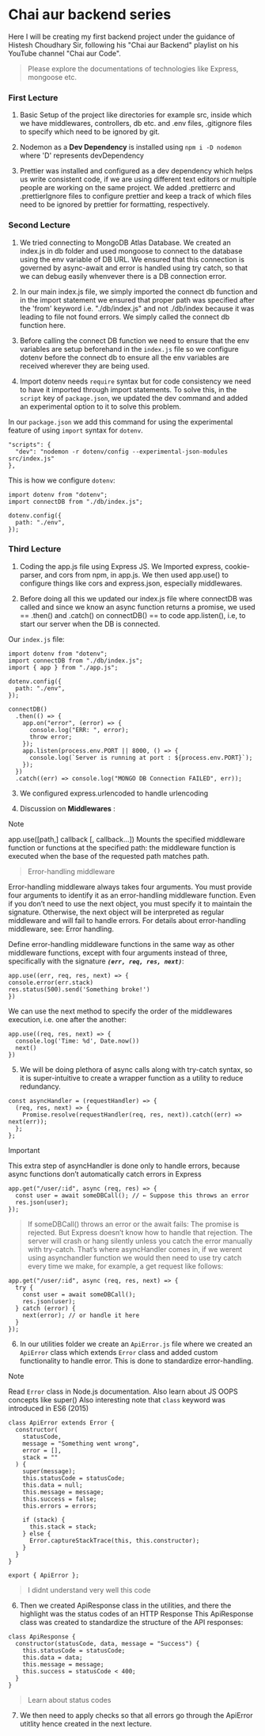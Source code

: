# Chai aur backend series

Here I will be creating my first backend project under the guidance of Histesh Choudhary Sir, following his "Chai aur Backend" playlist on his YouTube channel "Chai aur Code".

> Please explore the documentations of technologies like Express, mongoose etc.

### First Lecture

1. Basic Setup of the project like directories for example src, inside which we have middlewares, controllers, db etc. and .env files, .gitignore files to specify which need to be ignored by git.

2. Nodemon as a **Dev Dependency** is installed using `npm i -D nodemon` where 'D' represents devDependency

3. Prettier was installed and configured as a dev dependency which helps us write consistent code, if we are using different text editors or multiple people are working on the same project. We added .prettierrc and .prettierIgnore files to configure prettier and keep a track of which files need to be ignored by prettier for formatting, respectively.

### Second Lecture

1. We tried connecting to MongoDB Atlas Database. We created an index.js in db folder and used mongoose to connect to the database using the env variable of DB URL. We ensured that this connection is governed by async-await and error is handled using try catch, so that we can debug easily whenvever there is a DB connection error.

2. In our main index.js file, we simply imported the connect db function and in the import statement we ensured that proper path was specified after the 'from' keyword i.e. "./db/index.js" and not ./db/index because it was leading to file not found errors. We simply called the connect db function here.

3. Before calling the connect DB function we need to ensure that the env variables are setup beforehand in the `index.js` file so we configure dotenv before the connect db to ensure all the env variables are received wherever they are being used.

4. Import dotenv needs `require` syntax but for code consistency we need to have it imported through import statements. To solve this, in the `script` key of `package.json`, we updated the dev command and added an experimental option to it to solve this problem.

In our `package.json` we add this command for using the experimental feature of using `import` syntax for `dotenv`.

```
"scripts": {
  "dev": "nodemon -r dotenv/config --experimental-json-modules src/index.js"
},
```

This is how we configure `dotenv`:

```
import dotenv from "dotenv";
import connectDB from "./db/index.js";

dotenv.config({
  path: "./env",
});
```

### Third Lecture

1. Coding the app.js file using Express JS. We Imported express, cookie-parser, and cors from npm, in app.js. We then used app.use() to configure things like cors and express.json, especially middlewares.

2. Before doing all this we updated our index.js file where connectDB was called and since we know an async function returns a promise, we used == .then() and .catch() on connectDB() == to code app.listen(), i.e, to start our server when the DB is connected.

Our `index.js` file:

```
import dotenv from "dotenv";
import connectDB from "./db/index.js";
import { app } from "./app.js";

dotenv.config({
  path: "./env",
});

connectDB()
  .then(() => {
    app.on("error", (error) => {
      console.log("ERR: ", error);
      throw error;
    });
    app.listen(process.env.PORT || 8000, () => {
      console.log(`Server is running at port : ${process.env.PORT}`);
    });
  })
  .catch((err) => console.log("MONGO DB Connection FAILED", err));
```

3. We configured express.urlencoded to handle urlencoding

4. Discussion on **Middlewares** :

> [!NOTE]
> app.use([path,] callback [, callback...])
> Mounts the specified middleware function or functions at the specified path: the middleware function is executed when the base of the requested path matches path.

> Error-handling middleware

Error-handling middleware always takes four arguments. You must provide four arguments to identify it as an error-handling middleware function. Even if you don’t need to use the next object, you must specify it to maintain the signature. Otherwise, the next object will be interpreted as regular middleware and will fail to handle errors. For details about error-handling middleware, see: Error handling.

Define error-handling middleware functions in the same way as other middleware functions, except with four arguments instead of three, specifically with the signature **_`(err, req, res, next)`_**:

```
app.use((err, req, res, next) => {
console.error(err.stack)
res.status(500).send('Something broke!')
})
```

We can use the next method to specify the order of the middlewares execution, i.e. one after the another:

```
app.use((req, res, next) => {
  console.log('Time: %d', Date.now())
  next()
})
```

5. We will be doing plethora of async calls along with try-catch syntax, so it is super-intuitive to create a wrapper function as a utility to reduce redundancy.

```
const asyncHandler = (requestHandler) => {
  (req, res, next) => {
    Promise.resolve(requestHandler(req, res, next)).catch((err) => next(err));
  };
};
```

> [!IMPORTANT]
> This extra step of asyncHandler is done only to handle errors, because async functions don’t automatically catch errors in Express

```
app.get("/user/:id", async (req, res) => {
  const user = await someDBCall(); // ← Suppose this throws an error
  res.json(user);
});
```

> If someDBCall() throws an error or the await fails:
> The promise is rejected.
> But Express doesn’t know how to handle that rejection.
> The server will crash or hang silently unless you catch the error manually with try-catch.
> That’s where asyncHandler comes in, if we werent using asynchandler function we would then need to use try catch every time we make, for example, a get request like follows:

```
app.get("/user/:id", async (req, res, next) => {
  try {
    const user = await someDBCall();
    res.json(user);
  } catch (error) {
    next(error); // or handle it here
  }
});
```

6. In our utilities folder we create an `ApiError.js` file where we created an `ApiError` class which extends `Error` class and added custom functionality to handle error.
   This is done to standardize error-handling.

> [!NOTE]
> Read `Error` class in Node.js documentation.
> Also learn about JS OOPS concepts like super()
> Also interesting note that `class` keyword was introduced in ES6 (2015)

```
class ApiError extends Error {
  constructor(
    statusCode,
    message = "Something went wrong",
    error = [],
    stack = ""
  ) {
    super(message);
    this.statusCode = statusCode;
    this.data = null;
    this.message = message;
    this.success = false;
    this.errors = errors;

    if (stack) {
      this.stack = stack;
    } else {
      Error.captureStackTrace(this, this.constructor);
    }
  }
}

export { ApiError };
```

> I didnt understand very well this code

6. Then we created ApiResponse class in the utilities, and there the highlight was the status codes of an HTTP Response
   This ApiResponse class was created to standardize the structure of the API responses:

```
class ApiResponse {
  constructor(statusCode, data, message = "Success") {
    this.statusCode = statusCode;
    this.data = data;
    this.message = message;
    this.success = statusCode < 400;
  }
}
```

> Learn about status codes

7. We then need to apply checks so that all errors go through the ApiError utitlity hence created in the next lecture.
